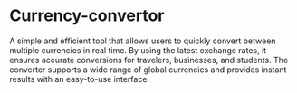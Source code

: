 # Currency-convertor
A simple and efficient tool that allows users to quickly convert between multiple currencies in real time. By using the latest exchange rates, it ensures accurate conversions for travelers, businesses, and students. The converter supports a wide range of global currencies and provides instant results with an easy-to-use interface.
